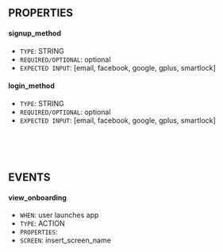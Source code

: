 ## PROPERTIES

#### signup_method
- `TYPE`: STRING
- `REQUIRED/OPTIONAL`: optional
- `EXPECTED INPUT`: [email, facebook, google, gplus, smartlock]

#### login_method
- `TYPE`: STRING
- `REQUIRED/OPTIONAL`: optional
- `EXPECTED INPUT`: [email, facebook, google, gplus, smartlock]
   
<br />
<br />
<br />
    
## EVENTS

#### view_onboarding
- `WHEN`: user launches app 
- `TYPE`: ACTION
- `PROPERTIES`:
- `SCREEN`: insert_screen_name

